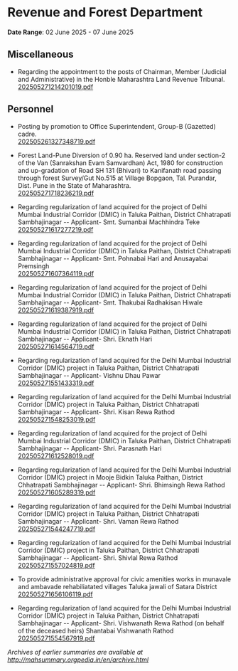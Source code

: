 # Revenue and Forest Department

**Date Range**: 02 June 2025 - 07 June 2025


## Miscellaneous
- Regarding the appointment to the posts of Chairman, Member (Judicial and Administrative) in the Honble Maharashtra Land Revenue Tribunal.\
  [202505271214201019.pdf](https://gr.maharashtra.gov.in/Site/Upload/Government%20Resolutions/English/202505271214201019.pdf)

## Personnel
- Posting by promotion to Office Superintendent, Group-B (Gazetted) cadre.\
  [202505261327348719.pdf](https://gr.maharashtra.gov.in/Site/Upload/Government%20Resolutions/English/202505261327348719.pdf)

- Forest Land-Pune Diversion of 0.90 ha. Reserved land under section-2 of the Van (Sanrakshan Evam Samvardhan) Act, 1980 for construction and up-gradation of Road SH 131 (Bhivari) to Kanifanath road passing through forest Survey/Gut No.515 at Village Bopgaon, Tal. Purandar, Dist. Pune in the State of Maharashtra.\
  [202505271718236219.pdf](https://gr.maharashtra.gov.in/Site/Upload/Government%20Resolutions/English/202505271718236219.pdf)

- Regarding regularization of land acquired for the project of Delhi Mumbai Industrial Corridor (DMIC) in Taluka Paithan, District Chhatrapati Sambhajinagar -- Applicant- Smt. Sumanbai Machhindra Teke\
  [202505271617277219.pdf](https://gr.maharashtra.gov.in/Site/Upload/Government%20Resolutions/English/202505271617277219.pdf)

- Regarding regularization of land acquired for the project of Delhi Mumbai Industrial Corridor (DMIC) in Taluka Paithan, District Chhatrapati Sambhajinagar -- Applicant- Smt. Pohnabai Hari and Anusayabai Premsingh\
  [202505271607364119.pdf](https://gr.maharashtra.gov.in/Site/Upload/Government%20Resolutions/English/202505271607364119.pdf)

- Regarding regularization of land acquired for the project of Delhi Mumbai Industrial Corridor (DMIC) in Taluka Paithan, District Chhatrapati Sambhajinagar -- Applicant- Smt. Thakubai Radhakisan Hiwale\
  [202505271619387919.pdf](https://gr.maharashtra.gov.in/Site/Upload/Government%20Resolutions/English/202505271619387919.pdf)

- Regarding regularization of land acquired for the project of Delhi Mumbai Industrial Corridor (DMIC) in Taluka Paithan, District Chhatrapati Sambhajinagar -- Applicant- Shri. Eknath Hari\
  [202505271614564719.pdf](https://gr.maharashtra.gov.in/Site/Upload/Government%20Resolutions/English/202505271614564719.pdf)

- Regarding regularization of land acquired for the Delhi Mumbai Industrial Corridor (DMIC) project in Taluka Paithan, District Chhatrapati Sambhajinagar -- Applicant- Vishnu Dhau Pawar\
  [202505271551433319.pdf](https://gr.maharashtra.gov.in/Site/Upload/Government%20Resolutions/English/202505271551433319.pdf)

- Regarding regularization of land acquired for the Delhi Mumbai Industrial Corridor (DMIC) project in Taluka Paithan, District Chhatrapati Sambhajinagar -- Applicant- Shri. Kisan Rewa Rathod\
  [202505271548253019.pdf](https://gr.maharashtra.gov.in/Site/Upload/Government%20Resolutions/English/202505271548253019.pdf)

- Regarding regularization of land acquired for the project of Delhi Mumbai Industrial Corridor (DMIC) in Taluka Paithan, District Chhatrapati Sambhajinagar -- Applicant- Shri. Parasnath Hari\
  [202505271612528019.pdf](https://gr.maharashtra.gov.in/Site/Upload/Government%20Resolutions/English/202505271612528019.pdf)

- Regarding regularization of land acquired for the Delhi Mumbai Industrial Corridor (DMIC) project in Mooje Bidkin Taluka Paithan, District Chhatrapati Sambhajinagar -- Applicant- Shri. Bhimsingh Rewa Rathod\
  [202505271605289319.pdf](https://gr.maharashtra.gov.in/Site/Upload/Government%20Resolutions/English/202505271605289319.pdf)

- Regarding regularization of land acquired for the Delhi Mumbai Industrial Corridor (DMIC) project in Taluka Paithan, District Chhatrapati Sambhajinagar -- Applicant- Shri. Vaman Rewa Rathod\
  [202505271544247719.pdf](https://gr.maharashtra.gov.in/Site/Upload/Government%20Resolutions/English/202505271544247719.pdf)

- Regarding regularization of land acquired for the Delhi Mumbai Industrial Corridor (DMIC) project in Taluka Paithan, District Chhatrapati Sambhajinagar -- Applicant- Shri. Shivlal Rewa Rathod\
  [202505271557024819.pdf](https://gr.maharashtra.gov.in/Site/Upload/Government%20Resolutions/English/202505271557024819.pdf)

- To provide administrative approval for civic amenities works in munavale and ambavade rehabiliatated villages Taluka jawali of Satara District\
  [202505271656106119.pdf](https://gr.maharashtra.gov.in/Site/Upload/Government%20Resolutions/English/202505271656106119.pdf)

- Regarding regularization of land acquired for the Delhi Mumbai Industrial Corridor (DMIC) project in Taluka Paithan, District Chhatrapati Sambhajinagar -- Applicant- Shri. Vishwanath Rewa Rathod (on behalf of the deceased heirs) Shantabai Vishwanath Rathod\
  [202505271554567919.pdf](https://gr.maharashtra.gov.in/Site/Upload/Government%20Resolutions/English/202505271554567919.pdf)


*Archives of earlier summaries are available at http://mahsummary.orgpedia.in/en/archive.html*